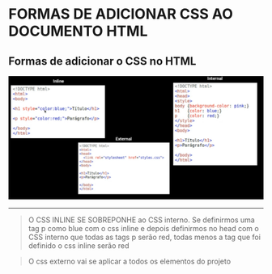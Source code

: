 # FORMAS DE ADICIONAR CSS AO DOCUMENTO HTML

## Formas de adicionar o CSS no HTML

<img src=https://github.com/ViniciusSXavier999/Assets/blob/main/P%C3%B3sGradua%C3%A7%C3%A3o/formasDeAdiconarCssAoHTML.png width="700"/>

---

> O CSS INLINE SE SOBREPONHE ao CSS interno. Se definirmos uma tag p como blue com o css inline e depois definirmos no head com o CSS interno que todas as tags p serão red, todas menos a tag que foi definido o css inline serão red
> 

> O css externo vai se aplicar a todos os elementos do projeto
>



























